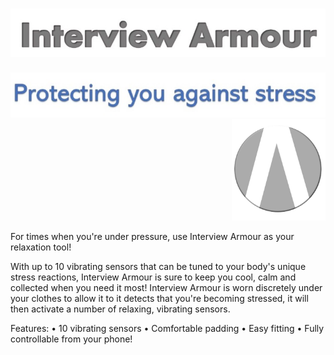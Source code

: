 # <img src = "https://github.com/naflaherty/Interview_Armour/blob/master/logo_words_v1.jpg">

<p align="right">
  <img src = "https://github.com/naflaherty/Interview_Armour/blob/master/tag_line_v1.jpg" title="interview_armour_tag_line">
  <img src="https://github.com/naflaherty/Interview_Armour/blob/master/logo_v2.jpg" width="150" title="interview_armour_logo">
</p>

For times when you're under pressure, use Interview Armour as your relaxation tool! 

With up to 10 vibrating sensors that can be tuned to your body's unique stress reactions, Interview Armour is sure to keep you cool, calm and collected when you need it most! Interview Armour is worn discretely under your clothes to allow it to it detects that you're becoming stressed, it will then activate a number of relaxing, vibrating sensors.

Features:
•	10 vibrating sensors
•	Comfortable padding
•	Easy fitting
•	Fully controllable from your phone!

